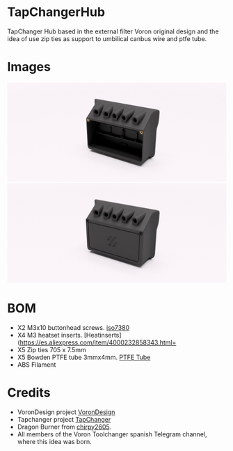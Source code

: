 # TapChangerHub
TapChanger Hub based in the external filter Voron original design and the idea of use zip ties as support to umbilical canbus wire and ptfe tube.

# Images
![Hub](/images/hub.png)
![case](/images/hub%2Bcase.png)

# BOM
- X2 M3x10 buttonhead screws. [iso7380](https://es.aliexpress.com/item/32644833911.htm)
- X4 M3 heatset inserts. [Heatinserts](https://es.aliexpress.com/item/4000232858343.html=
- X5 Zip ties 705 x 7.5mm 
- X5 Bowden PTFE tube 3mmx4mm. [PTFE Tube](https://es.aliexpress.com/item/1005001408141263)
- ABS Filament

# Credits
- VoronDesign project [VoronDesign](https://github.com/VoronDesign)
- Tapchanger project [TapChanger](https://github.com/viesturz/tapchanger)
- Dragon Burner from [chirpy2605](https://github.com/chirpy2605/voron/tree/main/V0/Dragon_Burner).
- All members of the Voron Toolchanger spanish Telegram channel, where this idea was born.